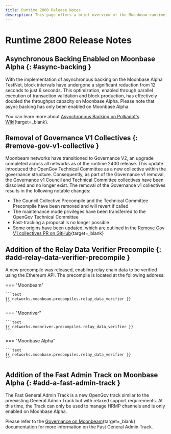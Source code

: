 ```yaml
---
title: Runtime 2800 Release Notes
description: This page offers a brief overview of the Moonbeam runtime 2800 release, shedding light on the latest features and updates in the Moonbeam code base.
---
```


# Runtime 2800 Release Notes

## Asynchronous Backing Enabled on Moonbase Alpha {: #async-backing }

With the implementation of asynchronous backing on the Moonbase Alpha TestNet, block intervals have undergone a significant reduction from 12 seconds to just 6 seconds. This optimization, enabled through parallel execution of transaction validation and block production, has effectively doubled the throughput capacity on Moonbase Alpha. Please note that async backing has only been enabled on Moonbase Alpha.

You can learn more about [Asynchronous Backing on Polkadot's Wiki](https://wiki.polkadot.network/docs/learn-async-backing){target=\_blank}.

## Removal of Governance V1 Collectives {: #remove-gov-v1-collective }

Moonbeam networks have transitioned to Governance V2, an upgrade completed across all networks as of the runtime 2400 release. This update introduced the OpenGov Technical Committee as a new collective within the governance structure. Consequently, as part of the Governance v1 removal, the Governance v1 Council and Technical Committee collectives have been dissolved and no longer exist. The removal of the Governance v1 collectives results in the following notable changes:

- The Council Collective Precompile and the Technical Committee Precompile have been removed and will revert if called
- The maintenance mode privileges have been transferred to the OpenGov Technical Committee
- Fast-tracking a proposal is no longer possible
- Some origins have been updated, which are outlined in the [Remove Gov V1 collectives PR on GitHub](https://github.com/moonbeam-foundation/moonbeam/pull/2643){target=\_blank}

## Addition of the Relay Data Verifier Precompile {: #add-relay-data-verifier-precompile }

A new precompile was released, enabling relay chain data to be verified using the Ethereum API. The precompile is located at the following address:

=== "Moonbeam"

    ```text
    {{ networks.moonbeam.precompiles.relay_data_verifier }}
    ```

=== "Moonriver"

    ```text
    {{ networks.moonriver.precompiles.relay_data_verifier }}
    ```

=== "Moonbase Alpha"

    ```text
    {{ networks.moonbase.precompiles.relay_data_verifier }}
    ```

## Addition of the Fast Admin Track on Moonbase Alpha {: #add-a-fast-admin-track }

The Fast General Admin Track is a new OpenGov track similar to the preexisting General Admin Track but with relaxed support requirements. At this time, the Track can only be used to manage HRMP channels and is only enabled on Moonbase Alpha.

Please refer to the [Governance on Moonbeam](/learn/features/governance){target=\_blank} documentation for more information on the Fast General Admin Track.
